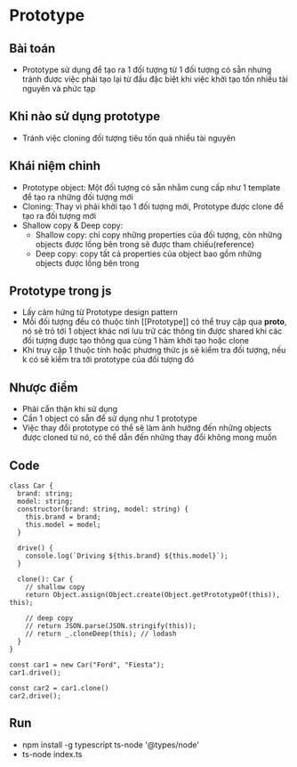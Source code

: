 # Prototype


## Bài toán
- Prototype sử dụng để tạo ra 1 đối tượng từ 1 đối tượng có sẵn nhưng tránh được việc phải tạo lại từ đầu đặc biệt khi việc khởi tạo tốn nhiều tài nguyên và phức tạp

## Khi nào sử dụng prototype
- Tránh việc cloning đối tượng tiêu tốn quá nhiều tài nguyên

## Khái niệm chỉnh
- Prototype object: Một đối tượng có sẵn nhằm cung cấp như 1 template để tạo ra những đối tượng mới
- Cloning: Thay vì phải khởi tạo 1 đối tượng mới, Prototype được clone để tạo ra đối tượng mới
- Shallow copy & Deep copy:
  - Shallow copy: chỉ copy những properties của đối tượng, còn những objects được lồng bên trong sẽ được tham chiếu(reference)
  - Deep copy: copy tất cả properties của object bao gồm những objects được lồng bên trong

## Prototype trong js
- Lấy cảm hứng từ Prototype design pattern
- Mỗi đối tượng đều có thuộc tính [[Prototype]] có thể truy cập qua __proto__, nó sẽ trỏ tới 1 object khác nơi lưu trữ các thông tin được shared khi các đối tượng được tạo thông qua cùng 1 hàm khởi tạo hoặc clone
- Khi truy cập 1 thuộc tính hoặc phương thức js sẽ kiểm tra đối tượng, nếu k có sẽ kiểm tra tới prototype của đối tượng đó

## Nhược điểm
- Phải cẩn thận khi sử dụng
- Cần 1 object có sẵn để sử dụng như 1 prototype
- Việc thay đổi prototype có thể sẽ làm ảnh hưởng đến những objects được cloned từ nó, có thể dẫn đến những thay đổi không mong muốn

## Code
```
class Car {
  brand: string;
  model: string;
  constructor(brand: string, model: string) {
    this.brand = brand;
    this.model = model;
  }

  drive() {
    console.log(`Driving ${this.brand} ${this.model}`);
  }

  clone(): Car {
    // shallow copy
    return Object.assign(Object.create(Object.getPrototypeOf(this)), this);

    // deep copy
    // return JSON.parse(JSON.stringify(this));
    // return _.cloneDeep(this); // lodash
  }
}

const car1 = new Car("Ford", "Fiesta");
car1.drive();

const car2 = car1.clone()
car2.drive();

```
## Run
- npm install -g typescript ts-node '@types/node'
- ts-node index.ts
